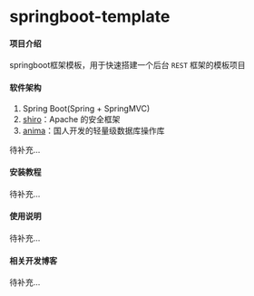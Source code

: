 # springboot-template

#### 项目介绍
springboot框架模板，用于快速搭建一个后台 `REST` 框架的模板项目

#### 软件架构
1. Spring Boot(Spring + SpringMVC)
2. [shiro](https://shiro.apache.org/documentation.html)：Apache 的安全框架
3. [anima](https://github.com/biezhi/anima)：国人开发的轻量级数据库操作库

待补充...


#### 安装教程

待补充...

#### 使用说明

待补充...

#### 相关开发博客

待补充...